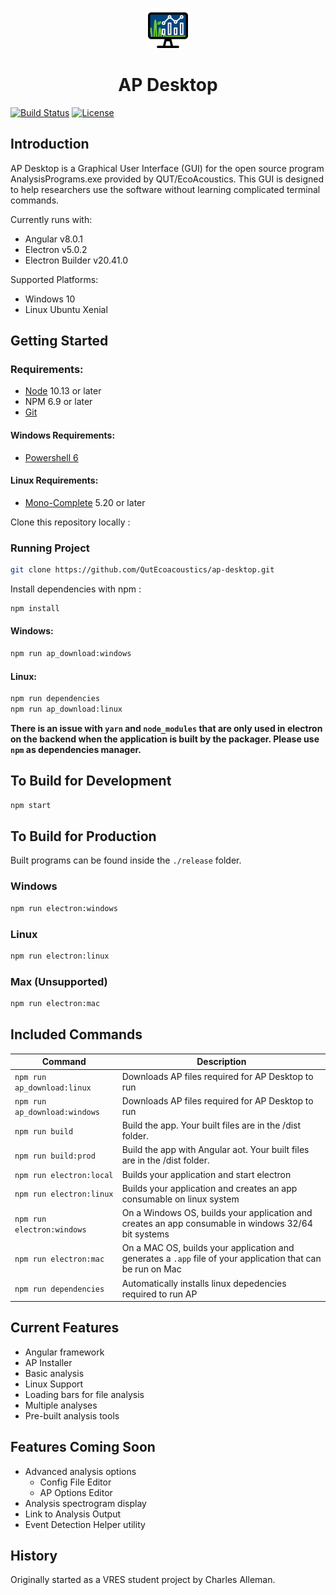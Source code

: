 <p align="center"><img src="./src/favicon.png" alt="AP Desktop Logo" width="64"/></p>

<h1 align="center">AP Desktop</h1>

[![Build Status](https://travis-ci.org/QutEcoacoustics/ap-desktop.svg?branch=master)](https://travis-ci.org/QutEcoacoustics/ap-desktop)
[![License](https://img.shields.io/badge/Licence-Apache%202-brightgreen.svg)](LICENSE.md)

## Introduction

AP Desktop is a Graphical User Interface (GUI) for the open source program AnalysisPrograms.exe provided by QUT/EcoAcoustics. This GUI is designed to help researchers use the software without learning complicated terminal commands.

Currently runs with:

- Angular v8.0.1
- Electron v5.0.2
- Electron Builder v20.41.0

Supported Platforms:

- Windows 10
- Linux Ubuntu Xenial

## Getting Started

### Requirements:

- [Node](https://nodejs.org/en/download/) 10.13 or later
- NPM 6.9 or later
- [Git](https://git-scm.com/download/win)

#### Windows Requirements:
- [Powershell 6](https://docs.microsoft.com/en-us/powershell/scripting/install/installing-powershell-core-on-windows?view=powershell-6)

#### Linux Requirements:

- [Mono-Complete](https://www.mono-project.com/download/stable/#download-lin) 5.20 or later

Clone this repository locally :

### Running Project

```bash
git clone https://github.com/QutEcoacoustics/ap-desktop.git
```

Install dependencies with npm :

```bash
npm install
```

#### Windows:

```bash
npm run ap_download:windows
```

#### Linux:

```bash
npm run dependencies
npm run ap_download:linux
```

**There is an issue with `yarn` and `node_modules` that are only used in electron on the backend when the application is built by the packager. Please use `npm` as dependencies manager.**

## To Build for Development

```bash
npm start
```

## To Build for Production

Built programs can be found inside the `./release` folder.

### Windows

```bash
npm run electron:windows
```

### Linux

```bash
npm run electron:linux
```

### Max (Unsupported)

```bash
npm run electron:mac
```

## Included Commands

| Command                       | Description                                                                                                 |
| ----------------------------- | ----------------------------------------------------------------------------------------------------------- |
| `npm run ap_download:linux`   | Downloads AP files required for AP Desktop to run                                                           |
| `npm run ap_download:windows` | Downloads AP files required for AP Desktop to run                                                           |
| `npm run build`               | Build the app. Your built files are in the /dist folder.                                                    |
| `npm run build:prod`          | Build the app with Angular aot. Your built files are in the /dist folder.                                   |
| `npm run electron:local`      | Builds your application and start electron                                                                  |
| `npm run electron:linux`      | Builds your application and creates an app consumable on linux system                                       |
| `npm run electron:windows`    | On a Windows OS, builds your application and creates an app consumable in windows 32/64 bit systems         |
| `npm run electron:mac`        | On a MAC OS, builds your application and generates a `.app` file of your application that can be run on Mac |
| `npm run dependencies`        | Automatically installs linux depedencies required to run AP                                                 |

## Current Features

- Angular framework
- AP Installer
- Basic analysis
- Linux Support
- Loading bars for file analysis
- Multiple analyses
- Pre-built analysis tools

## Features Coming Soon

- Advanced analysis options
  - Config File Editor
  - AP Options Editor
- Analysis spectrogram display
- Link to Analysis Output
- Event Detection Helper utility

## History

Originally started as a VRES student project by Charles Alleman.
